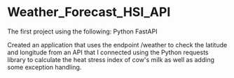 # Weather_Forecast_HSI_API
The first project using the following:
Python
FastAPI

Created an application that uses the endpoint /weather to check the latitude and longitude from an API that I connected using the Python requests library to calculate the heat stress index of cow's milk as well as adding some exception handling.
